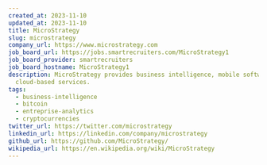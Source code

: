 ```yaml
---
created_at: 2023-11-10
updated_at: 2023-11-10
title: MicroStrategy
slug: microstrategy
company_url: https://www.microstrategy.com
job_board_url: https://jobs.smartrecruiters.com/MicroStrategy1
job_board_provider: smartrecruiters
job_board_hostname: MicroStrategy1
description: MicroStrategy provides business intelligence, mobile software, and
  cloud-based services.
tags:
  - business-intelligence
  - bitcoin
  - entreprise-analytics
  - cryptocurrencies
twitter_url: https://twitter.com/microstrategy
linkedin_url: https://linkedin.com/company/microstrategy
github_url: https://github.com/MicroStrategy/
wikipedia_url: https://en.wikipedia.org/wiki/MicroStrategy
---
```

